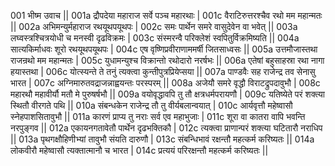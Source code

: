 001  	भीष्म उवाच ||
001a	द्रौपदेया महाराज सर्वे पञ्च महारथाः |
001c	वैराटिरुत्तरश्चैव रथो मम महान्मतः ||
002a	अभिमन्युर्महाराज रथयूथपयूथपः |
002c	समः पार्थेन समरे वासुदेवेन वा भवेत् ||
003a	लघ्वस्त्रश्चित्रयोधी च मनस्वी दृढविक्रमः |
003c	संस्मरन्वै परिक्लेशं स्वपितुर्विक्रमिष्यति ||
004a	सात्यकिर्माधवः शूरो रथयूथपयूथपः |
004c	एष वृष्णिप्रवीराणाममर्षी जितसाध्वसः ||
005a	उत्तमौजास्तथा राजन्रथो मम महान्मतः |
005c	युधामन्युश्च विक्रान्तो रथोदारो नरर्षभः ||
006a	एतेषां बहुसाहस्रा रथा नागा हयास्तथा |
006c	योत्स्यन्ते ते तनुं त्यक्त्वा कुन्तीपुत्रप्रियेप्सया ||
007a	पाण्डवैः सह राजेन्द्र तव सेनासु भारत |
007c	अग्निमारुतवद्राजन्नाह्वयन्तः परस्परम् ||
008a	अजेयौ समरे वृद्धौ विराटद्रुपदावुभौ |
008c	महारथौ महावीर्यौ मतौ मे पुरुषर्षभौ ||
009a	वयोवृद्धावपि तु तौ क्षत्रधर्मपरायणौ |
009c	यतिष्येते परं शक्त्या स्थितौ वीरगते पथि ||
010a	संबन्धकेन राजेन्द्र तौ तु वीर्यबलान्वयात् |
010c	आर्यवृत्तौ महेष्वासौ स्नेहपाशसितावुभौ ||
011a	कारणं प्राप्य तु नराः सर्व एव महाभुजाः |
011c	शूरा वा कातरा वापि भवन्ति नरपुङ्गव ||
012a	एकायनगतावेतौ पार्थेन दृढभक्तिकौ |
012c	त्यक्त्वा प्राणान्परं शक्त्या घटितारौ नराधिप ||
013a	पृथगक्षौहिणीभ्यां तावुभौ संयति दारुणौ |
013c	संबन्धिभावं रक्षन्तौ महत्कर्म करिष्यतः ||
014a	लोकवीरौ महेष्वासौ त्यक्तात्मानौ च भारत |
014c	प्रत्ययं परिरक्षन्तौ महत्कर्म करिष्यतः ||
